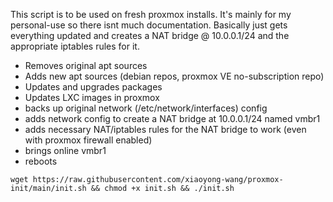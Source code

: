 This script is to be used on fresh proxmox installs. It's mainly for my personal-use so there isnt much documentation. Basically just gets everything updated and creates a NAT bridge @ 10.0.0.1/24 and the appropriate iptables rules for it.

- Removes original apt sources
- Adds new apt sources (debian repos, proxmox VE no-subscription repo)
- Updates and upgrades packages
- Updates LXC images in proxmox
- backs up original network (/etc/network/interfaces) config
- adds network config to create a NAT bridge at 10.0.0.1/24 named vmbr1
- adds necessary NAT/iptables rules for the NAT bridge to work (even with proxmox firewall enabled)
- brings online vmbr1
- reboots

```
wget https://raw.githubusercontent.com/xiaoyong-wang/proxmox-init/main/init.sh && chmod +x init.sh && ./init.sh
```
